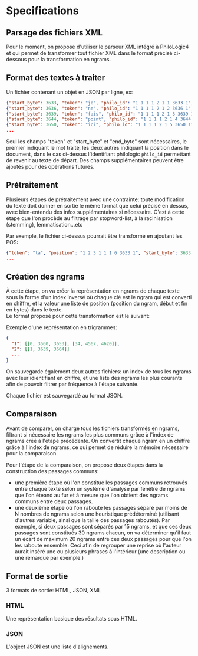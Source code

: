 # Specifications #

## Parsage des fichiers XML ##
Pour le moment, on propose d'utiliser le parseur XML intégré à PhiloLogic4 et 
qui permet de transformer tout fichier XML dans le format précisé ci-dessous 
pour la transformation en ngrams.

## Format des textes à traiter ##
Un fichier contenant un objet en JSON par ligne, ex:

```JSON
{"start_byte": 3633, "token": "je", "philo_id": "1 1 1 1 2 1 1 3633 1", "end_byte": 3635}
{"start_byte": 3636, "token": "ne", "philo_id": "1 1 1 1 2 1 2 3636 1", "end_byte": 3638}
{"start_byte": 3639, "token": "fais", "philo_id": "1 1 1 1 2 1 3 3639 1", "end_byte": 3643}
{"start_byte": 3644, "token": "point", "philo_id": "1 1 1 1 2 1 4 3644 1", "end_byte": 3649}
{"start_byte": 3650, "token": "ici", "philo_id": "1 1 1 1 2 1 5 3650 1", "end_byte": 3653}
...
```

Seul les champs "token" et "start_byte" et "end_byte" sont nécessaires, le premier indiquant
le mot traité, les deux autres indiquant la position dans le document, dans le cas
ci-dessus l'identifiant philologic `philo_id` permettant de revenir au texte de départ.
Des champs supplémentaires peuvent être ajoutés pour des opérations futures.

## Prétraitement ##
Plusieurs étapes de prétraitement avec une contrainte: toute modification du texte doit donner en sortie le même format que celui précisé en dessus, avec bien-entendu des infos supplémentaires si nécessaire. C'est à cette étape que l'on procède au filtrage par stopword-list, à la racinisation (stemming), lemmatisation...etc

Par exemple, le fichier ci-dessus pourrait être transformé en ajoutant les POS:


```JSON
{"token": "la", "position": "1 2 3 1 1 1 6 3633 1", "start_byte": 3633, "end_byte": 3635, "pos": "DET"}
...
```

## Création des ngrams ##
À cette étape, on va créer la représentation en ngrams de chaque texte sous la forme d'un index inversé où chaque clé est le ngram qui est converti en chiffre, et la valeur une liste de position (position du ngram, début et fin en bytes) dans le texte.  
Le format proposé pour cette transformation est le suivant:

Exemple d'une représentation en trigrammes:

```JSON
{
  "1": [[0, 3560, 3653], [34, 4567, 4620]], 
  "2": [[1, 3639, 3664]]
  ...
}
 ```

On sauvegarde également deux autres fichiers: un index de tous les ngrams avec leur idientifiant en chiffre, et une liste des ngrams les plus courants afin de pouvoir filtrer par fréquence à l'étape suivante.

Chaque fichier est sauvegardé au format JSON.
 
 
## Comparaison ##
 Avant de comparer, on charge tous les fichiers transformés en ngrams, filtrant si nécessaire les ngrams les plus communs grâce à l'index de ngrams créé à l'étape précédente. On convertit chaque ngram en un chiffre grâce à l'index de ngrams, ce qui permet de réduire la mémoire nécessaire pour la comparaison.
 
 Pour l'étape de la comparaison, on propose deux étapes dans la construction des passages communs:
 - une première étape où l'on constitue les passages communs retrouvés entre chaque texte selon un système d'analyse par fenêtre de ngrams que l'on éteand au fur et à mesure que l'on obtient des ngrams communs entre deux passages.
 - une deuxième étape où l'on raboute les passages séparé par moins de N nombres de ngrams selon une heuristique prédéterminé (utilisant d'autres variable, ainsi que la taille des passages raboutés). Par exemple, si deux passages sont séparés par 15 ngrams, et que ces deux passages sont constitués 30 ngrams chacun, on va déterminer qu'il faut un écart de maximum 20 ngrams entre ces deux passages pour que l'on les raboute ensemble. Ceci afin de regrouper une reprise où l'auteur aurait inséré une ou plusieurs phrases à l'intérieur (une description ou une remarque par exemple.)
 
 
## Format de sortie ##

3 formats de sortie: HTML, JSON, XML

### HTML ###
Une représentation basique des résultats sous HTML.

### JSON ###
L'object JSON est une liste d'alignements. 
 
